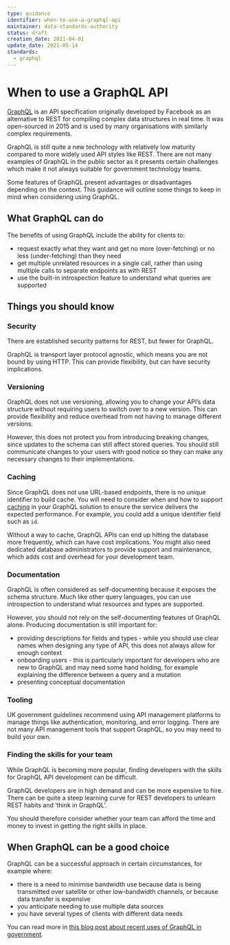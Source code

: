 ```yaml
---
type: guidance
identifier: when-to-use-a-graphql-api
maintainer: data-standards-authority
status: draft
creation_date: 2021-04-01
update_date: 2021-05-14
standards:
  - graphql
---
```

# When to use a GraphQL API

[GraphQL] is an API specification originally developed by Facebook as an alternative to REST for compiling complex data structures in real time. It was open-sourced in 2015 and is used by many organisations with similarly complex requirements.

GraphQL is still quite a new technology with relatively low maturity compared to more widely used API styles like REST. There are not many examples of GraphQL in the public sector as it presents certain challenges which make it not always suitable for government technology teams.

Some features of GraphQL present advantages or disadvantages depending on the context. This guidance will outline some things to keep in mind when considering using GraphQL.

## What GraphQL can do

The benefits of using GraphQL include the ability for clients to:

- request exactly what they want and get no more (over-fetching) or no less (under-fetching) than they need
- get multiple unrelated resources in a single call, rather than using multiple calls to separate endpoints as with REST
- use the built-in introspection feature to understand what queries are supported

## Things you should know

### Security

There are established security patterns for REST, but fewer for GraphQL.

GraphQL is transport layer protocol agnostic, which means you are not bound by using HTTP. This can provide flexibility, but can have security implications.


### Versioning

GraphQL does not use versioning, allowing you to change your API’s data structure without requiring users to switch over to a new version. This can provide flexibility and reduce overhead from not having to manage different versions.

However, this does not protect you from introducing breaking changes, since updates to the schema can still affect stored queries. You should still communicate changes to your users with good notice so they can make any necessary changes to their implementations.


### Caching

Since GraphQL does not use URL-based endpoints, there is no unique identifier to build cache. You will need to consider when and how to support [caching] in your GraphQL solution to ensure the service delivers the expected performance. For example, you could add a unique identifier field such as `id`.

Without a way to cache, GraphQL APIs can end up hitting the database more frequently, which can have cost implications. You might also need dedicated database administrators to provide support and maintenance, which adds cost and overhead for your development team.

### Documentation

GraphQL is often considered as self-documenting because it exposes the schema structure. Much like other query languages, you can use introspection to understand what resources and types are supported.

However, you should not rely on the self-documenting features of GraphQL alone. Producing documentation is still important for:

- providing descriptions for fields and types - while you should use clear names when designing any type of API, this does not always allow for enough context
- onboarding users - this is particularly important for developers who are new to GraphQL and may need some hand holding, for example explaining the difference between a query and a mutation
- presenting conceptual documentation


### Tooling

UK government guidelines recommend using API management platforms to manage things like authentication, monitoring, and error logging. There are not many API management tools that support GraphQL, so you may need to build your own.


### Finding the skills for your team

While GraphQL is becoming more popular, finding developers with the skills for GraphQL API development can be difficult.

GraphQL developers are in high demand and can be more expensive to hire. There can be quite a steep learning curve for REST developers to unlearn REST habits and ‘think in GraphQL’.

You should therefore consider whether your team can afford the time and money to invest in getting the right skills in place.

## When GraphQL can be a good choice

GraphQL can be a successful approach in certain circumstances, for example where:

- there is a need to minimise bandwidth use because data is being transmitted over satellite or other low-bandwidth channels, or because data transfer is expensive
- you anticipate needing to use multiple data sources
- you have several types of clients with different data needs

You can read more in [this blog post about recent uses of GraphQL in government].


[GraphQL]: https://graphql.org
[caching]: https://graphql.org/learn/caching/
[this blog post about recent uses of GraphQL in government]: https://technology.blog.gov.uk/2020/08/28/what-we-learned-from-a-recent-graphql-workshop/
